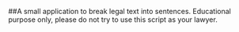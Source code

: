 ##A small application to break legal text into sentences. Educational purpose only, please do not try to use this script as your lawyer.
